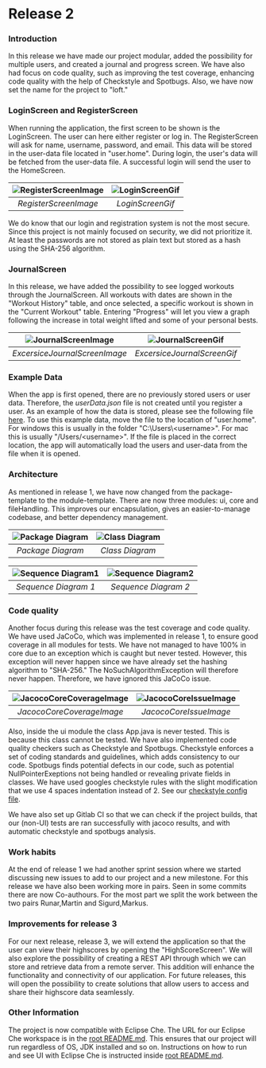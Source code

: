 # Release 2

### Introduction

In this release we have made our project modular, added the possibility for multiple users, and created a journal and progress screen. We have also had focus on code quality, such as improving the test coverage, enhancing code quality with the help of Checkstyle and Spotbugs. Also, we have now set the name for the project to "loft."

### LoginScreen and RegisterScreen

When running the application, the first screen to be shown is the LoginScreen. The user can here either register or log in. The RegisterScreen will ask for name, username, password, and email. This data will be stored in the user-data file located in "user.home". During login, the user's data will be fetched from the user-data file. A successful login will send the user to the HomeScreen.

| ![RegisterScreenImage](https://i.imgur.com/dsMf0Fm.png) | ![LoginScreenGif](https://i.imgur.com/owe5dlN.gif) |
|:--:|:--:|
| *RegisterScreenImage* | *LoginScreenGif* |

We do know that our login and registration system is not the most secure. Since this project is not mainly focused on security, we did not prioritize it. At least the passwords are not stored as plain text but stored as a hash using the SHA-256 algorithm.

### JournalScreen

In this release, we have added the possibility to see logged workouts through the JournalScreen. All workouts with dates are shown in the "Workout History" table, and once selected, a specific workout is shown in the "Current Workout" table. Entering "Progress" will let you view a graph following the increase in total weight lifted and some of your personal bests.

| ![JournalScreenImage](https://i.imgur.com/yR6ilxQ.png) | ![JournalScreenGif](https://i.imgur.com/SDNhYtw.gif) |
|:--:|:--:|
| *ExcersiceJournalScreenImage* | *ExcersiceJournalScreenGif* |

### Example Data

When the app is first opened, there are no previously stored users or user data. Therefore, the *userData.json* file is not created until you register a user. As an example of how the data is stored, please see the following file [here](./userdata.json). To use this example data, move the file to the location of "user.home". For windows this is usually in the folder "C:\\Users\\\<username\>". For mac this is usually "/Users/\<username\>". If the file is placed in the correct location, the app will automatically load the users and user-data from the file when it is opened.

### Architecture

As mentioned in release 1, we have now changed from the package-template to the module-template. There are now three modules: ui, core and fileHandling. This improves our encapsulation, gives an easier-to-manage codebase, and better dependency management.

| ![Package Diagram](https://www.plantuml.com/plantuml/png/XP1H3i8W44J_znISW2EO_kar2AKLNNOR2gQ9yUxIXaJGJUIBl9qPTXZMP6BA0S5oM9WS9PMzUe8gPp7sRcQdaAUaivUOjamfCgABAxoWIR4SdPIpyruvUNGNGoDwcYL7E--TvvMfE7fuCmypRJMeUMKB-8NgxiVYfRJMfqDLxvznxQfqzFCrbObKNc2TeJR_A-lhmY-JKa5G5S7-Fp0u6dF0Dm00) | ![Class Diagram](https://i.imgur.com/NKh3pp5.png) |
|:--:|:--:|
| *Package Diagram* | *Class Diagram* |

| ![Sequence Diagram1](https://www.plantuml.com/plantuml/png/LS_HoSCm30JWTqzn2_mBvE4dK2XaW0wWnWguTQKWAMJznYrfoAllFdpgFSXYUTL4OwZXvcnf9eiobfaaFW-31Dj48v-IYqgOrhg1J45tSiR3LQwbSahDuU__x3iCCY_XQ02J6WZ2ArQrfowHJkMcZp-whoaE3pNEA0BwmQFNrBwYstDGpXi9nTJ6zInvE_aD) | ![Sequence Diagram2](https://www.plantuml.com/plantuml/png/RP71JiCm44Jl_eezme4Vo05LGY0uSAa4d4qyRGt66tOt3VrxKhUfPSHrykPbibcfUR7nApdV6mkzACGDSnJxEFXi9NZA1jdu7isJEyucd1BaJonmmPj_zmhwKCuFCS6veuXkRbjXHoKMV8zGett45FEM1i4-ygWqiNpoQEgQrb5JtzvHOX_kVo1zL3n6DPR3rRMhn8aNTBI5FRFQ6ZsolPtbXPLYNUPsbqcZGYuxQ7UokuMhvZLqu1neYhOxbnQuoDl9BPvca7XJlxQI_rpCXr0FGyQb_XenjKTQcXs5g4FoXpfeXHpcN_uB) |
|:--:|:--:|
|*Sequence Diagram 1* | *Sequence Diagram 2*|

### Code quality

Another focus during this release was the test coverage and code quality. We have used JaCoCo, which was implemented in release 1, to ensure good coverage in all modules for tests. We have not managed to have 100% in core due to an exception which is caught but never tested. However, this exception will never happen since we have already set the hashing algorithm to "SHA-256." The NoSuchAlgorithmException will therefore never happen. Therefore, we have ignored this JaCoCo issue.

| ![JacocoCoreCoverageImage](https://i.imgur.com/d6SmNRw.png) | ![JacocoCoreIssueImage](https://i.imgur.com/u48Eino.png) |
|:--:|:--:|
| *JacocoCoreCoverageImage* | *JacocoCoreIssueImage* |

Also, inside the ui module the class App.java is never tested. This is because this class cannot be tested. We have also implemented code quality checkers such as Checkstyle and Spotbugs. Checkstyle enforces a set of coding standards and guidelines, which adds consistency to our code. Spotbugs finds potential defects in our code, such as potential NullPointerExeptions not being handled or revealing private fields in classes. We have used googles checkstyle rules with the slight modification that we use 4 spaces indentation instead of 2. See our [checkstyle config file](../../loft/config/checkstyle/checkstyle-checker.xml).

We have also set up Gitlab CI so that we can check if the project builds, that our (non-UI) tests are ran successfully with jacoco results, and with automatic checkstyle and spotbugs analysis.

### Work habits

At the end of release 1 we had another sprint session where we started discussing new issues to add to our project and a new milestone. For this release we have also been working more in pairs. Seen in some commits there are now Co-authours. For the most part we split the work between the two pairs Runar,Martin and Sigurd,Markus. 

### Improvements for release 3

For our next release, release 3, we will extend the application so that the user can view their highscores by opening the "HighScoreScreen". We will also explore the possibility of creating a REST API through which we can store and retrieve data from a remote server. This addition will enhance the functionality and connectivity of our application. For future releases, this will open the possibility to create solutions that allow users to access and share their highscore data seamlessly.

### Other Information

The project is now compatible with Eclipse Che. The URL for our Eclipse Che workspace is in the [root README.md](../../README.md). This ensures that our project will run regardless of OS, JDK installed and so on. Instructions on how to run and see UI with Eclipse Che is instructed inside [root README.md](../../README.md).